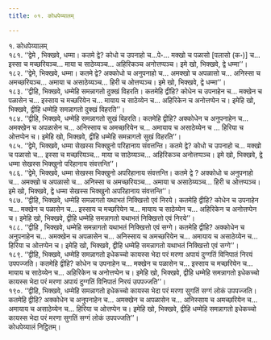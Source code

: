 ```yaml
---
title: ०१. कोधपेय्यालम्

---
```

१. कोधपेय्यालम्  
१८१. ‘‘द्वेमे , भिक्खवे, धम्मा। कतमे द्वे? कोधो च उपनाहो च…पे॰… मक्खो च पळासो [पलासो (क॰)] च… इस्सा च मच्छरियञ्च… माया च साठेय्यञ्च… अहिरिकञ्च अनोत्तप्पञ्च। इमे खो, भिक्खवे, द्वे धम्मा’’।  
१८२. ‘‘द्वेमे, भिक्खवे, धम्मा। कतमे द्वे? अक्कोधो च अनुपनाहो च… अमक्खो च अपळासो च… अनिस्सा च अमच्छरियञ्च… अमाया च असाठेय्यञ्च… हिरी च ओत्तप्पञ्च। इमे खो, भिक्खवे, द्वे धम्मा’’।  
१८३. ‘‘द्वीहि, भिक्खवे, धम्मेहि समन्नागतो दुक्खं विहरति। कतमेहि द्वीहि? कोधेन च उपनाहेन च… मक्खेन च पळासेन च… इस्साय च मच्छरियेन च… मायाय च साठेय्येन च… अहिरिकेन च अनोत्तप्पेन च। इमेहि खो, भिक्खवे, द्वीहि धम्मेहि समन्नागतो दुक्खं विहरति’’।  
१८४. ‘‘द्वीहि, भिक्खवे, धम्मेहि समन्नागतो सुखं विहरति। कतमेहि द्वीहि? अक्कोधेन च अनुपनाहेन च… अमक्खेन च अपळासेन च… अनिस्साय च अमच्छरियेन च… अमायाय च असाठेय्येन च … हिरिया च ओत्तप्पेन च। इमेहि खो, भिक्खवे, द्वीहि धम्मेहि समन्नागतो सुखं विहरति’’।  
१८५. ‘‘द्वेमे, भिक्खवे, धम्मा सेखस्स भिक्खुनो परिहानाय संवत्तन्ति। कतमे द्वे? कोधो च उपनाहो च… मक्खो च पळासो च… इस्सा च मच्छरियञ्च… माया च साठेय्यञ्च… अहिरिकञ्च अनोत्तप्पञ्च। इमे खो, भिक्खवे, द्वे धम्मा सेखस्स भिक्खुनो परिहानाय संवत्तन्ति’’।  
१८६. ‘‘द्वेमे, भिक्खवे, धम्मा सेखस्स भिक्खुनो अपरिहानाय संवत्तन्ति। कतमे द्वे ? अक्कोधो च अनुपनाहो च… अमक्खो च अपळासो च… अनिस्सा च अमच्छरियञ्च… अमाया च असाठेय्यञ्च… हिरी च ओत्तप्पञ्च। इमे खो, भिक्खवे, द्वे धम्मा सेखस्स भिक्खुनो अपरिहानाय संवत्तन्ति’’।  
१८७. ‘‘द्वीहि, भिक्खवे, धम्मेहि समन्नागतो यथाभतं निक्खित्तो एवं निरये। कतमेहि द्वीहि? कोधेन च उपनाहेन च… मक्खेन च पळासेन च… इस्साय च मच्छरियेन च… मायाय च साठेय्येन च… अहिरिकेन च अनोत्तप्पेन च। इमेहि खो, भिक्खवे, द्वीहि धम्मेहि समन्नागतो यथाभतं निक्खित्तो एवं निरये’’।  
१८८. ‘‘द्वीहि , भिक्खवे, धम्मेहि समन्नागतो यथाभतं निक्खित्तो एवं सग्गे। कतमेहि द्वीहि? अक्कोधेन च अनुपनाहेन च… अमक्खेन च अपळासेन च… अनिस्साय च अमच्छरियेन च… अमायाय च असाठेय्येन च… हिरिया च ओत्तप्पेन च। इमेहि खो, भिक्खवे, द्वीहि धम्मेहि समन्नागतो यथाभतं निक्खित्तो एवं सग्गे’’।  
१८९. ‘‘द्वीहि, भिक्खवे, धम्मेहि समन्नागतो इधेकच्चो कायस्स भेदा परं मरणा अपायं दुग्गतिं विनिपातं निरयं उपपज्जति। कतमेहि द्वीहि? कोधेन च उपनाहेन च… मक्खेन च पळासेन च… इस्साय च मच्छरियेन च… मायाय च साठेय्येन च… अहिरिकेन च अनोत्तप्पेन च। इमेहि खो, भिक्खवे, द्वीहि धम्मेहि समन्नागतो इधेकच्चो कायस्स भेदा परं मरणा अपायं दुग्गतिं विनिपातं निरयं उपपज्जति’’।  
१९०. ‘‘द्वीहि, भिक्खवे, धम्मेहि समन्नागतो इधेकच्चो कायस्स भेदा परं मरणा सुगतिं सग्गं लोकं उपपज्जति। कतमेहि द्वीहि? अक्कोधेन च अनुपनाहेन च… अमक्खेन च अपळासेन च… अनिस्साय च अमच्छरियेन च… अमायाय च असाठेय्येन च… हिरिया च ओत्तप्पेन च। इमेहि खो, भिक्खवे, द्वीहि धम्मेहि समन्नागतो इधेकच्चो कायस्स भेदा परं मरणा सुगतिं सग्गं लोकं उपपज्जति’’।  
कोधपेय्यालं निट्ठितम्।  